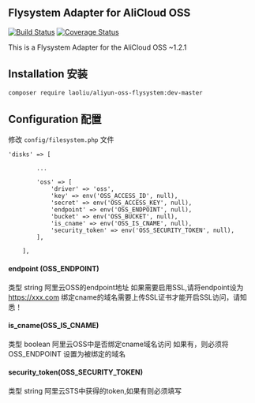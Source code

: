 ## Flysystem Adapter for AliCloud OSS

[![Build Status](https://travis-ci.org/aliyun/aliyun-oss-php-sdk-flysystem.svg?branch=master)](https://travis-ci.org/aliyun/aliyun-oss-php-sdk-flysystem)
[![Coverage Status](https://coveralls.io/repos/github/aliyun/aliyun-oss-php-sdk-flysystem/badge.svg?branch=master)](https://coveralls.io/github/aliyun/aliyun-oss-php-sdk-flysystem?branch=master)

This is a Flysystem Adapter for the AliCloud OSS ~1.2.1

## Installation 安装

```bash
composer require laoliu/aliyun-oss-flysystem:dev-master
```

## Configuration 配置
修改 `config/filesystem.php` 文件
```
'disks' => [
        
        ...

        'oss' => [
            'driver' => 'oss',
            'key' => env('OSS_ACCESS_ID', null),
            'secret' => env('OSS_ACCESS_KEY', null),
            'endpoint' => env('OSS_ENDPOINT', null),
            'bucket' => env('OSS_BUCKET', null),
            'is_cname' => env('OSS_IS_CNAME', null),
            'security_token' => env('OSS_SECURITY_TOKEN', null),
        ],

    ],
```
#### endpoint (OSS_ENDPOINT)
类型 string
阿里云OSS的endpoint地址
如果需要启用SSL,请将endpoint设为 https://xxx.com
绑定cname的域名需要上传SSL证书才能开启SSL访问，请知悉！

#### is_cname(OSS_IS_CNAME)
类型 boolean
阿里云OSS中是否绑定cname域名访问
如果有，则必须将 OSS_ENDPOINT 设置为被绑定的域名
 
#### security_token(OSS_SECURITY_TOKEN)
类型 string
阿里云STS中获得的token,如果有则必须填写
